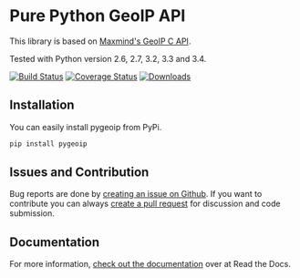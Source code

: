 # Pure Python GeoIP API

This library is based on [Maxmind's GeoIP C API](https://github.com/maxmind/geoip-api-c).

Tested with Python version 2.6, 2.7, 3.2, 3.3 and 3.4.

[![Build Status](https://api.travis-ci.org/appliedsec/pygeoip.png?branch=master)](https://travis-ci.org/appliedsec/pygeoip) [![Coverage Status](https://coveralls.io/repos/appliedsec/pygeoip/badge.png)](https://coveralls.io/r/appliedsec/pygeoip) [![Downloads](https://pypip.in/d/pygeoip/badge.png)](https://crate.io/packages/pygeoip)

## Installation

You can easily install pygeoip from PyPi.

```bash
pip install pygeoip
```

## Issues and Contribution

Bug reports are done by [creating an issue on Github](https://github.com/appliedsec/pygeoip/issues). If you want to contribute you can always [create a pull request](https://github.com/appliedsec/pygeoip/pulls) for discussion and code submission.

## Documentation

For more information, [check out the documentation](http://pygeoip.readthedocs.org) over at Read the Docs.
